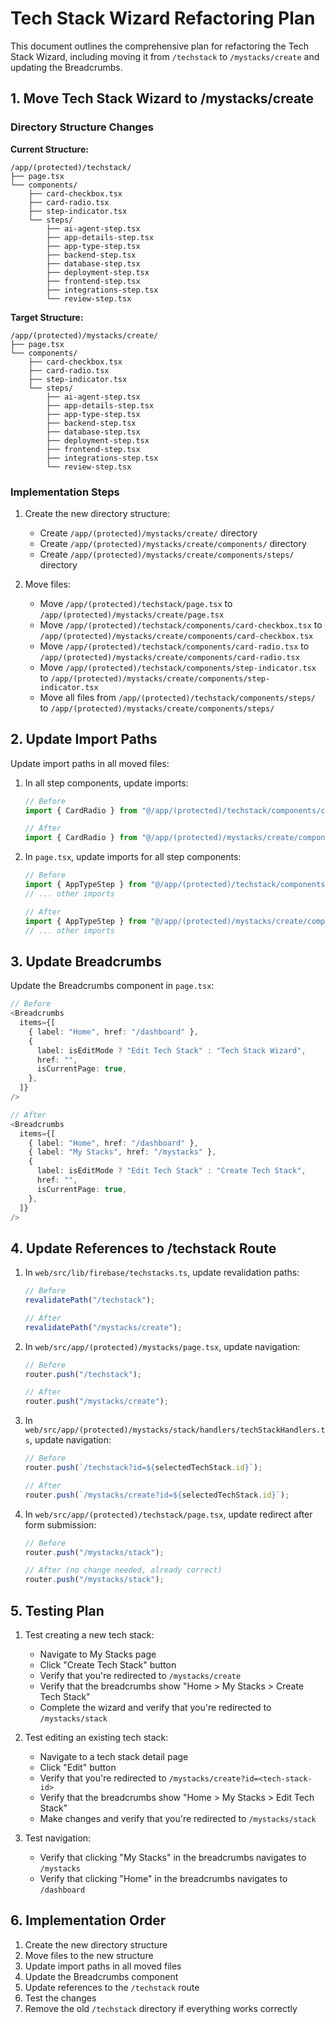 # Tech Stack Wizard Refactoring Plan

This document outlines the comprehensive plan for refactoring the Tech Stack Wizard, including moving it from `/techstack` to `/mystacks/create` and updating the Breadcrumbs.

## 1. Move Tech Stack Wizard to /mystacks/create

### Directory Structure Changes

**Current Structure:**

```
/app/(protected)/techstack/
├── page.tsx
└── components/
    ├── card-checkbox.tsx
    ├── card-radio.tsx
    ├── step-indicator.tsx
    └── steps/
        ├── ai-agent-step.tsx
        ├── app-details-step.tsx
        ├── app-type-step.tsx
        ├── backend-step.tsx
        ├── database-step.tsx
        ├── deployment-step.tsx
        ├── frontend-step.tsx
        ├── integrations-step.tsx
        └── review-step.tsx
```

**Target Structure:**

```
/app/(protected)/mystacks/create/
├── page.tsx
└── components/
    ├── card-checkbox.tsx
    ├── card-radio.tsx
    ├── step-indicator.tsx
    └── steps/
        ├── ai-agent-step.tsx
        ├── app-details-step.tsx
        ├── app-type-step.tsx
        ├── backend-step.tsx
        ├── database-step.tsx
        ├── deployment-step.tsx
        ├── frontend-step.tsx
        ├── integrations-step.tsx
        └── review-step.tsx
```

### Implementation Steps

1. Create the new directory structure:

   - Create `/app/(protected)/mystacks/create/` directory
   - Create `/app/(protected)/mystacks/create/components/` directory
   - Create `/app/(protected)/mystacks/create/components/steps/` directory

2. Move files:
   - Move `/app/(protected)/techstack/page.tsx` to `/app/(protected)/mystacks/create/page.tsx`
   - Move `/app/(protected)/techstack/components/card-checkbox.tsx` to `/app/(protected)/mystacks/create/components/card-checkbox.tsx`
   - Move `/app/(protected)/techstack/components/card-radio.tsx` to `/app/(protected)/mystacks/create/components/card-radio.tsx`
   - Move `/app/(protected)/techstack/components/step-indicator.tsx` to `/app/(protected)/mystacks/create/components/step-indicator.tsx`
   - Move all files from `/app/(protected)/techstack/components/steps/` to `/app/(protected)/mystacks/create/components/steps/`

## 2. Update Import Paths

Update import paths in all moved files:

1. In all step components, update imports:

   ```typescript
   // Before
   import { CardRadio } from "@/app/(protected)/techstack/components/card-radio";

   // After
   import { CardRadio } from "@/app/(protected)/mystacks/create/components/card-radio";
   ```

2. In `page.tsx`, update imports for all step components:

   ```typescript
   // Before
   import { AppTypeStep } from "@/app/(protected)/techstack/components/steps/app-type-step";
   // ... other imports

   // After
   import { AppTypeStep } from "@/app/(protected)/mystacks/create/components/steps/app-type-step";
   // ... other imports
   ```

## 3. Update Breadcrumbs

Update the Breadcrumbs component in `page.tsx`:

```typescript
// Before
<Breadcrumbs
  items={[
    { label: "Home", href: "/dashboard" },
    {
      label: isEditMode ? "Edit Tech Stack" : "Tech Stack Wizard",
      href: "",
      isCurrentPage: true,
    },
  ]}
/>

// After
<Breadcrumbs
  items={[
    { label: "Home", href: "/dashboard" },
    { label: "My Stacks", href: "/mystacks" },
    {
      label: isEditMode ? "Edit Tech Stack" : "Create Tech Stack",
      href: "",
      isCurrentPage: true,
    },
  ]}
/>
```

## 4. Update References to /techstack Route

1. In `web/src/lib/firebase/techstacks.ts`, update revalidation paths:

   ```typescript
   // Before
   revalidatePath("/techstack");

   // After
   revalidatePath("/mystacks/create");
   ```

2. In `web/src/app/(protected)/mystacks/page.tsx`, update navigation:

   ```typescript
   // Before
   router.push("/techstack");

   // After
   router.push("/mystacks/create");
   ```

3. In `web/src/app/(protected)/mystacks/stack/handlers/techStackHandlers.ts`, update navigation:

   ```typescript
   // Before
   router.push(`/techstack?id=${selectedTechStack.id}`);

   // After
   router.push(`/mystacks/create?id=${selectedTechStack.id}`);
   ```

4. In `web/src/app/(protected)/techstack/page.tsx`, update redirect after form submission:

   ```typescript
   // Before
   router.push("/mystacks/stack");

   // After (no change needed, already correct)
   router.push("/mystacks/stack");
   ```

## 5. Testing Plan

1. Test creating a new tech stack:

   - Navigate to My Stacks page
   - Click "Create Tech Stack" button
   - Verify that you're redirected to `/mystacks/create`
   - Verify that the breadcrumbs show "Home > My Stacks > Create Tech Stack"
   - Complete the wizard and verify that you're redirected to `/mystacks/stack`

2. Test editing an existing tech stack:

   - Navigate to a tech stack detail page
   - Click "Edit" button
   - Verify that you're redirected to `/mystacks/create?id=<tech-stack-id>`
   - Verify that the breadcrumbs show "Home > My Stacks > Edit Tech Stack"
   - Make changes and verify that you're redirected to `/mystacks/stack`

3. Test navigation:
   - Verify that clicking "My Stacks" in the breadcrumbs navigates to `/mystacks`
   - Verify that clicking "Home" in the breadcrumbs navigates to `/dashboard`

## 6. Implementation Order

1. Create the new directory structure
2. Move files to the new structure
3. Update import paths in all moved files
4. Update the Breadcrumbs component
5. Update references to the `/techstack` route
6. Test the changes
7. Remove the old `/techstack` directory if everything works correctly
